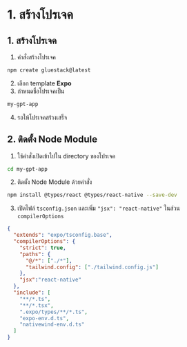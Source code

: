 
# 1. สร้างโปรเจค

## 1. สร้างโปรเจค 
1. คำสั่งสร้างโปรเจค
```bash
npm create gluestack@latest
```
2. เลือก template **Expo**
3. กำหนดชื่อโปรเจคเป็น

```bash
my-gpt-app
```

4. รอให้โปรเจคสร้างเสร็จ


## 2. ติดตั้ง Node Module 

1. ใช้คำสั่งเปิดเข้าไปใน directory ของโปรเจค
```bash
cd my-gpt-app
```

2. ติดตั้ง Node Module ด้วยคำสั่ง
```bash
npm install @types/react @types/react-native --save-dev
```

3. เปิดไฟล์ `tsconfig.json` และเพิ่ม `"jsx": "react-native"` ในส่วน `compilerOptions`

```json
{
  "extends": "expo/tsconfig.base",
  "compilerOptions": {
    "strict": true,
    "paths": {
      "@/*": ["./*"],
      "tailwind.config": ["./tailwind.config.js"]
    },
    "jsx":"react-native"
  },
  "include": [
    "**/*.ts",
    "**/*.tsx",
    ".expo/types/**/*.ts",
    "expo-env.d.ts",
    "nativewind-env.d.ts"
  ]
}
```





